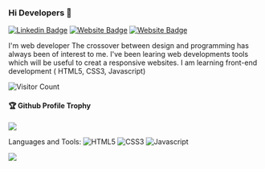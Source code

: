 ### Hi Developers 👋

[![Linkedin Badge](https://img.shields.io/badge/-Jeevan-blue?style=flat-square&logo=Linkedin&logoColor=white&link=https://www.linkedin.com/in/jeevan-kumar-a865b0247/)](https://www.linkedin.com/in/jeevan-kumar-a865b0247/)
[![Website Badge](https://img.shields.io/badge/WebSite-Jeevan-green)](https://www.jeevan)
[![Website Badge](https://img.shields.io/badge/StackOverflow-Jeevan-yellow)](https://stackoverflow.com/users/19618144/jeevan-kumar)

I'm
web developer
The crossover between design and programming has always been of interest to me. I've been learing web developments tools which will be useful to creat a responsive websites. I am learning front-end development ( HTML5, CSS3, Javascript)


![Visitor Count](https://profile-counter.glitch.me/Jeevankdeveloper/count.svg)

<div>
  <h4>🏆 Github Profile Trophy</h4>
  <a href="https://github.com/ryo-ma/github-profile-trophy">
    <img src="https://github-profile-trophy.vercel.app/?username=Jeevankdeveloper&column=7"/>
  </a>
</div>

Languages and Tools: 
 <img alt="HTML5" src="https://img.shields.io/badge/html5-%23E34F26.svg?style=flat-square&logo=html5&logoColor=white"/> <img alt="CSS3" src="https://img.shields.io/badge/css3-%231572B6.svg?style=flat-square&logo=css3&logoColor=white"/>  <img alt="Javascript" src="https://img.shields.io/badge/Javascript-%230072C6.svg?style=flat-square&logo=javascript&logoColor=yellow"/> 

![](https://activity-graph.herokuapp.com/graph?username=Jeevankdeveloper&theme=react-dark&area=true)
<!--
**Jeevankdeveloper/Jeevankdeveloper** is a ✨ _special_ ✨ repository because its `README.md` (this file) appears on your GitHub profile.

Here are some ideas to get you started:

- 🔭 I’m currently working on ...
- 🌱 I’m currently learning ...
- 👯 I’m looking to collaborate on ...
- 🤔 I’m looking for help with ...
- 💬 Ask me about ...
- 📫 How to reach me: ...
- 😄 Pronouns: ...
- ⚡ Fun fact: .....

-->
